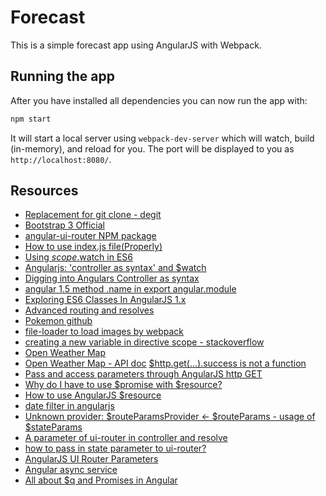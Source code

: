 # Forecast

This is a simple forecast app using AngularJS with Webpack.


## Running the app

After you have installed all dependencies you can now run the app with:
```bash
npm start
```

It will start a local server using `webpack-dev-server` which will watch, build (in-memory), and reload for you. The port will be displayed to you as `http://localhost:8080/`.

## Resources

- [Replacement for git clone - degit](https://dev.to/vuelancer/replacement-for-git-clone-degit-3lf1)
- [Bootstrap 3 Official](https://getbootstrap.com/docs/3.3/)
- [angular-ui-router NPM package](https://www.npmjs.com/package/angular-ui-router)
- [How to use index.js file(Properly)](https://dev.to/fahadaminshovon/-how-to-use-indexjs-fileproperly-302f)
- [Using $scope.$watch in ES6](https://stackoverflow.com/questions/36452919/using-scope-watch-in-es6)
- [Angularjs: 'controller as syntax' and $watch](https://stackoverflow.com/questions/24078535/angularjs-controller-as-syntax-and-watch)
- [Digging into Angulars Controller as syntax](https://ultimatecourses.com/blog/digging-into-angulars-controller-as-syntax)
- [angular 1.5 method .name in export angular.module](https://stackoverflow.com/questions/38169651/angular-1-5-method-name-in-export-angular-module)
- [Exploring ES6 Classes In AngularJS 1.x](https://www.michaelbromley.co.uk/blog/exploring-es6-classes-in-angularjs-1.x/)
- [Advanced routing and resolves](https://medium.com/opinionated-angularjs/advanced-routing-and-resolves-a2fcbf874a1c)
- [Pokemon github](https://github.com/zamarrowski/pokemon-poc)
- [file-loader to load images by webpack](https://v4.webpack.js.org/loaders/file-loader/)
- [creating a new variable in directive scope - stackoverflow](https://stackoverflow.com/questions/26517058/creating-a-new-variable-in-directive-scope)
- [Open Weather Map](http://openweathermap.org/appid)
- [Open Weather Map - API doc](https://openweathermap.org/forecast5#data)
[$http.get(...).success is not a function](https://stackoverflow.com/questions/41169385/http-get-success-is-not-a-function)
- [Pass and access parameters through AngularJS http GET](https://stackoverflow.com/questions/42538807/pass-and-access-parameters-through-angularjs-http-get)
- [Why do I have to use $promise with $resource?](https://stackoverflow.com/questions/36552509/why-do-i-have-to-use-promise-with-resource)
- [How to use AngularJS $resource](https://www.agiliq.com/blog/2019/11/how-to-use-angularjs-resource/)
- [date filter in angularjs](https://docs.angularjs.org/api/ng/filter/date)
- [Unknown provider: $routeParamsProvider <- $routeParams - usage of $stateParams](https://stackoverflow.com/questions/35662613/unknown-provider-routeparamsprovider-routeparams)
- [A parameter of ui-router in controller and resolve](https://stackoverflow.com/questions/42800578/a-parameter-of-ui-router-in-controller-and-resolve)
- [how to pass in state parameter to ui-router?](https://stackoverflow.com/questions/32283691/how-to-pass-in-state-parameter-to-ui-router)
- [AngularJS UI Router Parameters](https://www.c-sharpcorner.com/article/angularjs-ui-router-parameters/)
- [Angular async service](https://stackoverflow.com/questions/37543991/angular-async-service)
- [All about $q and Promises in Angular](https://ultimatecourses.com/blog/promises-angular-q)